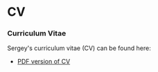 CV
==

### Curriculum Vitae
Sergey's curriculum vitae (CV) can be found here:

- [PDF version of CV](generated_cv.pdf)